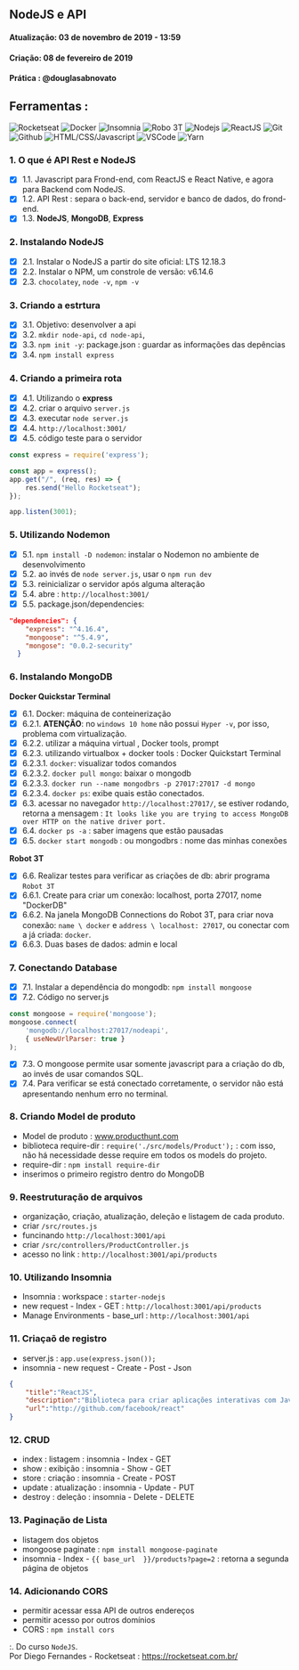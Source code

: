 ## NodeJS e API

#### Atualização: 03 de novembro de 2019 - 13:59
#### Criação: 08 de fevereiro de 2019
#### Prática : @douglasabnovato

## Ferramentas : 

![Rocketseat](/images/logo-rocketseat.png)
![Docker](/images/logo-docker.png)
![Insomnia](/images/logo-insomnia.jpg)
![Robo 3T](/images/logo-robo3t.png)
![Nodejs](/images/logo-nodejs.png)
![ReactJS](/images/logo-reactjs.jpg)
![Git](/images/logo-git.png)
![Github](/images/logo-github.png)
![HTML/CSS/Javascript](/images/logo-html-css-js.jpeg)
![VSCode](/images/logo-VSCode.png)
![Yarn](/images/logo-yarn.png)

### 1. O que é API Rest e NodeJS

- [x] 1.1. Javascript para Frond-end, com ReactJS e React Native, e agora para Backend com NodeJS.
- [x] 1.2. API Rest : separa o back-end, servidor e banco de dados, do frond-end.
- [x] 1.3. **NodeJS**, **MongoDB**, **Express**

### 2. Instalando NodeJS

- [x] 2.1. Instalar o NodeJS a partir do site oficial: LTS 12.18.3
- [x] 2.2. Instalar o NPM, um constrole de versão: v6.14.6
- [x] 2.3. `chocolatey`, `node -v`, `npm -v`

### 3. Criando a estrtura

- [x] 3.1. Objetivo: desenvolver a api
- [x] 3.2. `mkdir node-api`, `cd node-api`, 
- [x] 3.3. `npm init -y`: package.json : guardar as informações das depências
- [x] 3.4. `npm install express`

### 4. Criando a primeira rota

- [x] 4.1. Utilizando o **express**
- [x] 4.2. criar o arquivo `server.js`
- [x] 4.3. executar `node server.js`
- [x] 4.4. `http://localhost:3001/`
- [x] 4.5. código teste para o servidor
````javascript
const express = require('express');

const app = express();
app.get("/", (req, res) => {
    res.send("Hello Rocketseat");
});

app.listen(3001);
````

### 5. Utilizando Nodemon
- [x] 5.1. `npm install -D nodemon`: instalar o Nodemon no ambiente de desenvolvimento
- [x] 5.2. ao invés de `node server.js`, usar o `npm run dev` 
- [x] 5.3. reinicializar o servidor após alguma alteração
- [x] 5.4. abre : `http://localhost:3001/`
- [x] 5.5. package.json/dependencies:
```json
"dependencies": {
    "express": "^4.16.4",
    "mongoose": "^5.4.9",
    "mongose": "0.0.2-security"
  }
```

### 6. Instalando MongoDB

**Docker Quickstar Terminal**
- [x] 6.1. Docker: máquina de conteinerização
- [x] 6.2.1. **ATENÇÃO**: no `windows 10 home` não possui `Hyper -v`, por isso, problema com virtualização.
- [x] 6.2.2. utilizar a máquina virtual , Docker tools, prompt
- [x] 6.2.3. utilizando virtualbox + docker tools : Docker Quickstart Terminal
- [x] 6.2.3.1. `docker`: visualizar todos comandos
- [x] 6.2.3.2. `docker pull mongo`: baixar o mongodb
- [x] 6.2.3.3. `docker run --name mongodbrs -p 27017:27017 -d mongo`
- [x] 6.2.3.4. `docker ps`: exibe quais estão conectados.
- [x] 6.3. acessar no navegador `http://localhost:27017/`, se estiver rodando, retorna a mensagem : `It looks like you are trying to access MongoDB over HTTP on the native driver port.`
- [x] 6.4. `docker ps -a` : saber imagens que estão pausadas
- [x] 6.5. `docker start mongodb` : ou mongodbrs : nome das minhas conexões

**Robot 3T**
- [x] 6.6. Realizar testes para verificar as criações de db: abrir programa `Robot 3T`
- [x] 6.6.1. Create para criar um conexão: localhost, porta 27017, nome "DockerDB"
- [x] 6.6.2. Na janela MongoDB Connections do Robot 3T, para criar nova conexão: `name \ docker` e `address \ localhost: 27017`, ou conectar com a já criada: `docker`. 
- [x] 6.6.3. Duas bases de dados: admin e local 

### 7. Conectando Database

- [x] 7.1. Instalar a dependência do mongodb: `npm install mongoose`
- [x] 7.2. Código no server.js
````javascript
const mongoose = require('mongoose');
mongoose.connect(
    'mongodb://localhost:27017/nodeapi',
    { useNewUrlParser: true }
);
````
- [x] 7.3. O mongoose permite usar somente javascript para a criação do db, ao invés de usar comandos SQL.
- [x] 7.4. Para verificar se está conectado corretamente, o servidor não está apresentando nenhum erro no terminal.

### 8. Criando Model de produto
- Model de produto : www.producthunt.com
- biblioteca require-dir : `require('./src/models/Product');` : com isso, não há necessidade desse require em todos os models do projeto.
- require-dir : `npm install require-dir`
- inserimos o primeiro registro dentro do MongoDB

### 9. Reestruturação de arquivos
- organização, criação, atualização, deleção e listagem de cada produto.
- criar `/src/routes.js`
- funcinando `http://localhost:3001/api`
- criar `/src/controllers/ProductController.js`
- acesso no link : `http://localhost:3001/api/products`

### 10. Utilizando Insomnia
- Insomnia : workspace : `starter-nodejs`
- new request - Index - GET : `http://localhost:3001/api/products`
- Manage Environments - base_url : `http://localhost:3001/api`

### 11. Criaçaõ de registro
- server.js : `app.use(express.json());`
- insomnia - new request - Create - Post - Json
````json
{
	"title":"ReactJS",
	"description":"Biblioteca para criar aplicações interativas com Javascript",
	"url":"http://github.com/facebook/react"
}
````

### 12. CRUD
- index : listagem : insomnia - Index - GET
- show : exibição : insomnia - Show - GET
- store : criação : insomnia - Create - POST
- update : atualização : insomnia - Update - PUT
- destroy : deleção : insomnia - Delete - DELETE

### 13. Paginação de Lista
- listagem dos objetos
- mongoose paginate : `npm install mongoose-paginate`
- insomnia - Index - `{{ base_url  }}/products?page=2` : retorna a segunda página de objetos 

### 14. Adicionando CORS
- permitir acessar essa API de outros endereços
- permitir acesso por outros domínios
- CORS : `npm install cors`

:. Do curso `NodeJS`. <br/>
Por Diego Fernandes - Rocketseat : https://rocketseat.com.br/